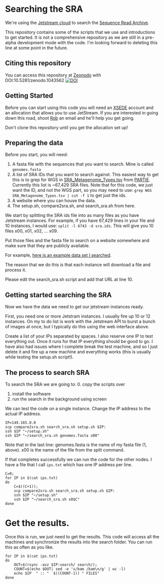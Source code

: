 # Searching the SRA

We're using the [Jetstream cloud](https://use.jetstream-cloud.org/) to search the [Sequence Read Archive](https://www.ncbi.nlm.nih.gov/sra/). 

This repository contains some of the scripts that we use and introductions to get started. It is not a comprehensive repository as we are still in a pre-alpha development mode with the code. I'm looking forward to deleting this line at some point in the future.

## Citing this repository

You can access this repository at [Zeonodo](http://www.zenodo.org/) with DOI:10.5281/zenodo.1043562 [![DOI](https://www.zenodo.org/badge/90091634.svg)](https://www.zenodo.org/badge/latestdoi/90091634)


## Getting Started

Before you can start using this code you will need an [XSEDE](https://www.xsede.org/web/site/for-users/getting-started) account and an allocation that allows you to use JetStream. If you are interested in going down this road, shoot [Rob](https://edwards.sdsu.edu/research/) an email and he'll help you get going. 

Don't clone this repository until you get the allocation set up!


## Preparing the data

Before you start, you will need:

1. A fasta file with the sequences that you want to search. Mine is called `genomes.fasta`
2. A list of SRA IDs that you want to search against. This easiest way to get this is to grep for WGS in [SRA_Metagenome_Types.tsv](https://raw.githubusercontent.com/linsalrob/partie/master/SRA_Metagenome_Types.tsv) from [PARTIE](https://github.com/linsalrob/partie). Currently this list is ~67,429 SRA files. Note that for this code, we just want the ID, and not the WGS part, so you may need to use: `grep WGS SRA_Metagenome_Types.tsv | cut -f 1` to get just the ids.
3. A website where you can house the data.
4. The setup.sh, compare2sra.sh, and search_sra.sh from here.

We start by splitting the SRA ids file into as many files as you have Jetstream instances. For example, if you have 67,429 lines in your file and 10 instances, I would use: `split -l 6743 -d sra.ids`. This will give you 10 files x00, x01, x02, ... x09. 

Put those files and the fasta file to search on a website somewhere and make sure that they are publicly available.

For example, [here is an example data set I searched](https://edwards.sdsu.edu/redwards/SRA/genome_search/). 

The reason that we do this is that each instance will download a file and process it.

Please edit the search_sra.sh script and add that URL at line 10.

## Getting started searching the SRA

Now we have the data we need to get our jetstream instances ready. 

First, you need one or more Jetstram instances. I usually fire up 10 or 12 instances. On my to do list is work with the Jetstream API to burst a bunch of images at once, but I typically do this using the web interface above.

Create a list of your IPs separated by spaces. I also reserve one IP to test everything out. Once it runs for that IP everything should be good to go. I have also had issues where I complete break the test machine, and so I just delete it and fire up a new machine and everything works (this is usually while testing the setup.sh script!).

## The process to search SRA

To search the SRA we are going to:
0. copy the scripts over
1. install the software
2. run the search in the background using screen

We can test the code on a single instance. Change the IP address to the actual IP address.

```
IP=149.165.0.0 
scp compare2sra.sh search_sra.sh setup.sh $IP:
ssh $IP "~/setup.sh"
ssh $IP "~/search_sra.sh genomes.fasta x00"
```

Note that in the last line: genomes.fasta is the name of my fasta file (1, above). x00 is the name of the file from the split command.

If that completes successfully we can run the code for the other nodes. I have a file that I call `ips.txt` which has one IP address per line.

```
C=0; 
for IP in $(cat ips.txt)
do
	C=$((C+1));
	scp compare2sra.sh search_sra.sh setup.sh $IP:
	ssh $IP "~/setup.sh"
	ssh $IP "~/search_sra.sh x0$C"
done
```

# Get the results.

Once this is run, we just need to get the results. This code will access all the machines and synchronize the results into the search folder. You can run this as often as you like.

```
for IP in $(cat ips.txt)
do 
	OUT=$(rsync -avz $IP:search/ search/);
	COUNT=$(echo $OUT| sed -e 's/bam /bam\n/g' | wc -l)
	echo $IP  " :: "  $((COUNT-1)) " FILES"
done
```

